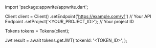 import 'package:appwrite/appwrite.dart';

Client client = Client()
    .setEndpoint('https://example.com/v1') // Your API Endpoint
    .setProject('<YOUR_PROJECT_ID>'); // Your project ID

Tokens tokens = Tokens(client);

Jwt result = await tokens.getJWT(
    tokenId: '<TOKEN_ID>',
);
